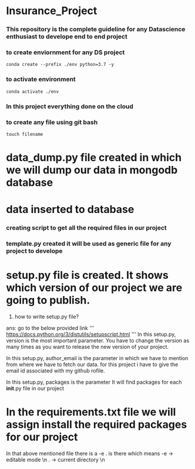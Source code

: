 # Insurance_Project

### This repository is the complete guideline for any Datascience enthusiast to develope end to end project

### to create enviornment for any DS project
```
conda create --prefix ./env python=3.7 -y
```
### to activate environment
```
conda activate ./env
```
### In this project everything done on the cloud

### to create any file using git bash
```
touch filename
```
# data_dump.py file created in which we will dump our data in mongodb database
# data inserted to database

### creating script to get all the required files in our project

### template.py created it will be used as generic file for any project to develope

# setup.py file is created. It shows which version of our project we are going to publish.

1. how to write setup.py file?

ans: go to the below provided link
'''
https://docs.python.org/3/distutils/setupscript.html
'''
In this setup.py, version is the most important parameter. You have to change the version
as many times as you want to release the new version of your project.

In this setup.py, author_email is the parameter in which we have to mention from 
where we have to fetch our data. for this project i have to give the email id associated 
with my github rofile.

In this setup.py, packages is the parameter It will find packages for each __init__.py file in our project

# In the requirements.txt file we will assign install the required packages for our project

In that above mentioned file there is a -e . is there which means
-e -> editable mode \n
. -> current directory \n